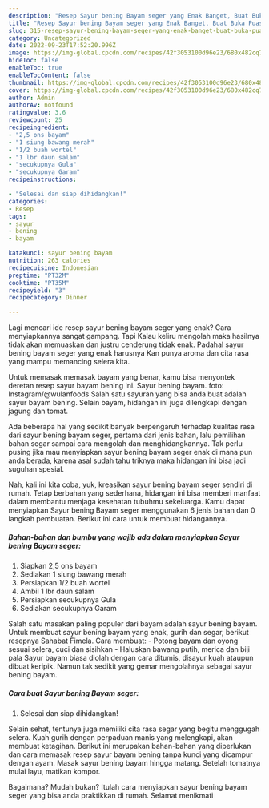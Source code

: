 ```yaml
---
description: "Resep Sayur bening Bayam seger yang Enak Banget, Buat Buka Puasa Menggugah Selera"
title: "Resep Sayur bening Bayam seger yang Enak Banget, Buat Buka Puasa Menggugah Selera"
slug: 315-resep-sayur-bening-bayam-seger-yang-enak-banget-buat-buka-puasa-menggugah-selera
category: Uncategorized
date: 2022-09-23T17:52:20.996Z
image: https://img-global.cpcdn.com/recipes/42f3053100d96e23/680x482cq70/sayur-bening-bayam-seger-foto-resep-utama.jpg
hideToc: false
enableToc: true
enableTocContent: false
thumbnail: https://img-global.cpcdn.com/recipes/42f3053100d96e23/680x482cq70/sayur-bening-bayam-seger-foto-resep-utama.jpg
cover: https://img-global.cpcdn.com/recipes/42f3053100d96e23/680x482cq70/sayur-bening-bayam-seger-foto-resep-utama.jpg
author: Admin
authorAv: notfound
ratingvalue: 3.6
reviewcount: 25
recipeingredient:
- "2,5 ons bayam"
- "1 siung bawang merah"
- "1/2 buah wortel"
- "1 lbr daun salam"
- "secukupnya Gula"
- "secukupnya Garam"
recipeinstructions:

- "Selesai dan siap dihidangkan!"
categories:
- Resep
tags:
- sayur
- bening
- bayam

katakunci: sayur bening bayam 
nutrition: 263 calories
recipecuisine: Indonesian
preptime: "PT32M"
cooktime: "PT35M"
recipeyield: "3"
recipecategory: Dinner

---
```



Lagi mencari ide resep sayur bening bayam seger yang enak? Cara menyiapkannya sangat gampang. Tapi Kalau keliru mengolah maka hasilnya tidak akan memuaskan dan justru cenderung tidak enak. Padahal sayur bening bayam seger yang enak harusnya Kan punya aroma dan cita rasa yang mampu memancing selera kita.


Untuk memasak memasak bayam yang benar, kamu bisa menyontek deretan resep sayur bayam bening ini. Sayur bening bayam. foto: Instagram/@wulanfoods Salah satu sayuran yang bisa anda buat adalah sayur bayam bening. Selain bayam, hidangan ini juga dilengkapi dengan jagung dan tomat.

Ada beberapa hal yang sedikit banyak berpengaruh terhadap kualitas rasa dari sayur bening bayam seger, pertama dari jenis bahan, lalu pemilihan bahan segar sampai cara mengolah dan menghidangkannya. Tak perlu pusing jika mau menyiapkan sayur bening bayam seger enak di mana pun anda berada, karena asal sudah tahu triknya maka hidangan ini bisa jadi suguhan spesial.


Nah, kali ini kita coba, yuk, kreasikan sayur bening bayam seger sendiri di rumah. Tetap berbahan yang sederhana, hidangan ini bisa memberi manfaat dalam membantu menjaga kesehatan tubuhmu sekeluarga. Kamu dapat menyiapkan Sayur bening Bayam seger menggunakan 6 jenis bahan dan 0 langkah pembuatan. Berikut ini cara untuk membuat hidangannya.

<!--inarticleads1-->

##### Bahan-bahan dan bumbu yang wajib ada dalam menyiapkan Sayur bening Bayam seger:

1. Siapkan 2,5 ons bayam
1. Sediakan 1 siung bawang merah
1. Persiapkan 1/2 buah wortel
1. Ambil 1 lbr daun salam
1. Persiapkan secukupnya Gula
1. Sediakan secukupnya Garam


Salah satu masakan paling populer dari bayam adalah sayur bening bayam. Untuk membuat sayur bening bayam yang enak, gurih dan segar, berikut resepnya Sahabat Fimela. Cara membuat: - Potong bayam dan oyong sesuai selera, cuci dan sisihkan - Haluskan bawang putih, merica dan biji pala Sayur bayam biasa diolah dengan cara ditumis, disayur kuah ataupun dibuat keripik. Namun tak sedikit yang gemar mengolahnya sebagai sayur bening bayam. 

<!--inarticleads2-->

##### Cara buat Sayur bening Bayam seger:


1. Selesai dan siap dihidangkan!

Selain sehat, tentunya juga memiliki cita rasa segar yang begitu menggugah selera. Kuah gurih dengan perpaduan manis yang melengkapi, akan membuat ketagihan. Berikut ini merupakan bahan-bahan yang diperlukan dan cara memasak resep sayur bayam bening tanpa kunci yang dicampur dengan ayam. Masak sayur bening bayam hingga matang. Setelah tomatnya mulai layu, matikan kompor. 

Bagaimana? Mudah bukan? Itulah cara menyiapkan sayur bening bayam seger yang bisa anda praktikkan di rumah. Selamat menikmati
